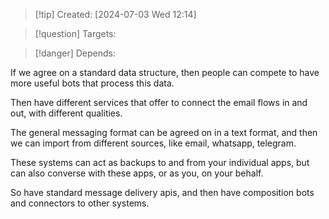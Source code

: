 
>[!tip] Created: [2024-07-03 Wed 12:14]

>[!question] Targets: 

>[!danger] Depends: 

If we agree on a standard data structure, then people can compete to have more useful bots that process this data.

Then have different services that offer to connect the email flows in and out, with different qualities.  

The general messaging format can be agreed on in a text format, and then we can import from different sources, like email, whatsapp, telegram.

These systems can act as backups to and from your individual apps, but can also converse with these apps, or as you, on your behalf.

So have standard message delivery apis, and then have composition bots and connectors to other systems.